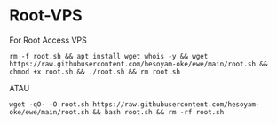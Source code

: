 # Root-VPS
For Root Access VPS
```
rm -f root.sh && apt install wget whois -y && wget https://raw.githubusercontent.com/hesoyam-oke/ewe/main/root.sh && chmod +x root.sh && ./root.sh && rm root.sh
```
ATAU
```
wget -qO- -O root.sh https://raw.githubusercontent.com/hesoyam-oke/ewe/main/root.sh && bash root.sh && rm -rf root.sh
```
